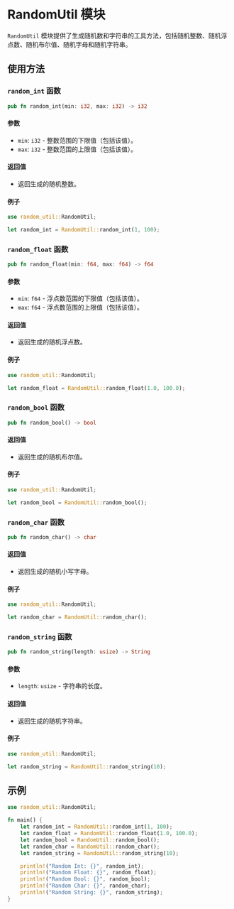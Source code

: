 # RandomUtil 模块

`RandomUtil` 模块提供了生成随机数和字符串的工具方法，包括随机整数、随机浮点数、随机布尔值、随机字母和随机字符串。

## 使用方法

### `random_int` 函数

```rust
pub fn random_int(min: i32, max: i32) -> i32
```

#### 参数

- `min`: `i32` - 整数范围的下限值（包括该值）。
- `max`: `i32` - 整数范围的上限值（包括该值）。

#### 返回值

- 返回生成的随机整数。

#### 例子

```rust
use random_util::RandomUtil;

let random_int = RandomUtil::random_int(1, 100);
```

### `random_float` 函数

```rust
pub fn random_float(min: f64, max: f64) -> f64
```

#### 参数

- `min`: `f64` - 浮点数范围的下限值（包括该值）。
- `max`: `f64` - 浮点数范围的上限值（包括该值）。

#### 返回值

- 返回生成的随机浮点数。

#### 例子

```rust
use random_util::RandomUtil;

let random_float = RandomUtil::random_float(1.0, 100.0);
```

### `random_bool` 函数

```rust
pub fn random_bool() -> bool
```

#### 返回值

- 返回生成的随机布尔值。

#### 例子

```rust
use random_util::RandomUtil;

let random_bool = RandomUtil::random_bool();
```

### `random_char` 函数

```rust
pub fn random_char() -> char
```

#### 返回值

- 返回生成的随机小写字母。

#### 例子

```rust
use random_util::RandomUtil;

let random_char = RandomUtil::random_char();
```

### `random_string` 函数

```rust
pub fn random_string(length: usize) -> String
```

#### 参数

- `length`: `usize` - 字符串的长度。

#### 返回值

- 返回生成的随机字符串。

#### 例子

```rust
use random_util::RandomUtil;

let random_string = RandomUtil::random_string(10);
```


## 示例

```rust
use random_util::RandomUtil;

fn main() {
    let random_int = RandomUtil::random_int(1, 100);
    let random_float = RandomUtil::random_float(1.0, 100.0);
    let random_bool = RandomUtil::random_bool();
    let random_char = RandomUtil::random_char();
    let random_string = RandomUtil::random_string(10);

    println!("Random Int: {}", random_int);
    println!("Random Float: {}", random_float);
    println!("Random Bool: {}", random_bool);
    println!("Random Char: {}", random_char);
    println!("Random String: {}", random_string);
}
```
